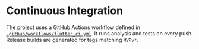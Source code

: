 # Continuous Integration

The project uses a GitHub Actions workflow defined in
[`.github/workflows/flutter_ci.yml`](../../.github/workflows/flutter_ci.yml).
It runs analysis and tests on every push. Release builds are generated for tags
matching `MVPv*`.
